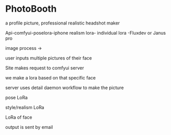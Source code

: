 # PhotoBooth

a profile picture, professional realistic headshot maker

Api-comfyui-poselora-iphone realism lora- individual lora -Fluxdev or Janus pro


image process ->

user inputs multiple pictures of their face

Site makes request to comfyui server

we make a lora based on that specific face


server uses detail daemon workflow to make the picture

pose LoRa

style/realism LoRa

LoRa of face


output is sent by email
              

